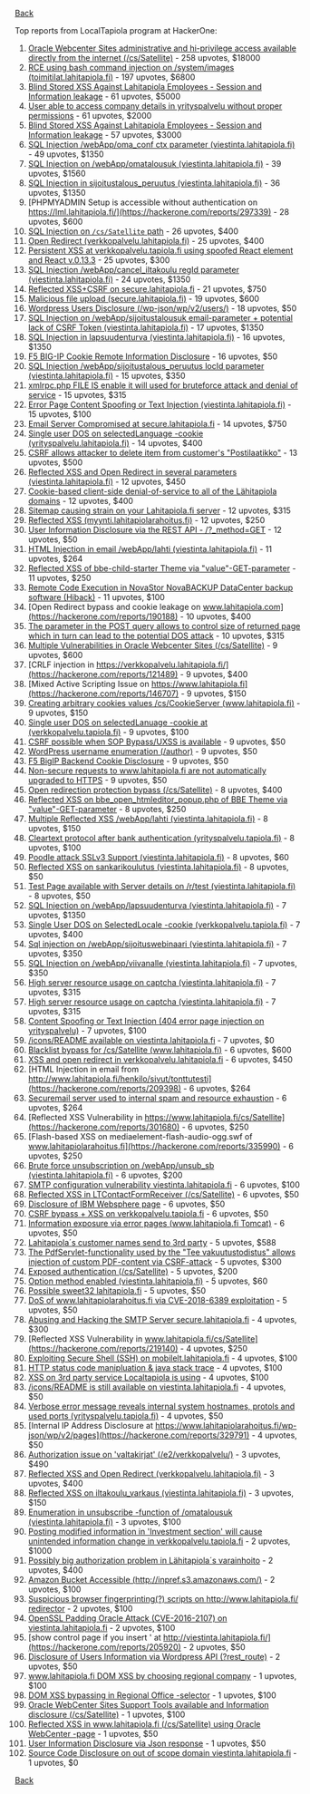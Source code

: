 [Back](../README.md)

Top reports from LocalTapiola program at HackerOne:

1. [Oracle Webcenter Sites administrative and hi-privilege access available directly from the internet (/cs/Satellite)](https://hackerone.com/reports/170532) - 258 upvotes, $18000
2. [RCE using bash command injection on /system/images (toimitilat.lahitapiola.fi)](https://hackerone.com/reports/303061) - 197 upvotes, $6800
3. [Blind Stored XSS Against Lahitapiola Employees - Session and Information leakage](https://hackerone.com/reports/135154) - 61 upvotes, $5000
4. [User able to access company details in yrityspalvelu without proper permissions](https://hackerone.com/reports/213418) - 61 upvotes, $2000
5. [Blind Stored XSS Against Lahitapiola Employees - Session and Information leakage](https://hackerone.com/reports/159498) - 57 upvotes, $3000
6. [SQL Injection /webApp/oma_conf ctx parameter (viestinta.lahitapiola.fi)](https://hackerone.com/reports/181803) - 49 upvotes, $1350
7. [SQL Injection on /webApp/omatalousuk (viestinta.lahitapiola.fi)](https://hackerone.com/reports/179751) - 39 upvotes, $1560
8. [SQL Injection in sijoitustalous_peruutus (viestinta.lahitapiola.fi)](https://hackerone.com/reports/190434) - 36 upvotes, $1350
9. [PHPMYADMIN Setup is accessible without authentication on https://lml.lahitapiola.fi/](https://hackerone.com/reports/297339) - 28 upvotes, $600
10. [SQL Injection on `/cs/Satellite` path](https://hackerone.com/reports/164739) - 26 upvotes, $400
11. [Open Redirect (verkkopalvelu.lahitapiola.fi)](https://hackerone.com/reports/179328) - 25 upvotes, $400
12. [Persistent XSS at verkkopalvelu.tapiola.fi using spoofed React element and React v.0.13.3](https://hackerone.com/reports/139004) - 25 upvotes, $300
13. [SQL Injection /webApp/cancel_iltakoulu regId parameter (viestinta.lahitapiola.fi)](https://hackerone.com/reports/200818) - 24 upvotes, $1350
14. [Reflected XSS+CSRF on secure.lahitapiola.fi](https://hackerone.com/reports/314518) - 21 upvotes, $750
15. [Malicious file upload (secure.lahitapiola.fi)](https://hackerone.com/reports/305237) - 19 upvotes, $600
16. [Wordpress Users Disclosure (/wp-json/wp/v2/users/)](https://hackerone.com/reports/356047) - 18 upvotes, $50
17. [SQL Injection on /webApp/sijoitustalousuk email-parameter + potential lack of CSRF Token (viestinta.lahitapiola.fi)](https://hackerone.com/reports/191601) - 17 upvotes, $1350
18. [SQL Injection in lapsuudenturva (viestinta.lahitapiola.fi)](https://hackerone.com/reports/191146) - 16 upvotes, $1350
19. [F5 BIG-IP Cookie Remote Information Disclosure](https://hackerone.com/reports/330716) - 16 upvotes, $50
20. [SQL Injection /webApp/sijoitustalous_peruutus locId parameter (viestinta.lahitapiola.fi)](https://hackerone.com/reports/181826) - 15 upvotes, $350
21. [xmlrpc.php FILE IS enable it will used for bruteforce attack and denial of service](https://hackerone.com/reports/325040) - 15 upvotes, $315
22. [Error Page Content Spoofing or Text Injection (viestinta.lahitapiola.fi)](https://hackerone.com/reports/181594) - 15 upvotes, $100
23. [Email Server Compromised at secure.lahitapiola.fi](https://hackerone.com/reports/177225) - 14 upvotes, $750
24. [Single user DOS on selectedLanguage -cookie (yrityspalvelu.lahitapiola.fi)](https://hackerone.com/reports/201723) - 14 upvotes, $400
25. [CSRF allows attacker to delete item from customer's "Postilaatikko"](https://hackerone.com/reports/123339) - 13 upvotes, $500
26. [Reflected XSS and Open Redirect in several parameters (viestinta.lahitapiola.fi)](https://hackerone.com/reports/191387) - 12 upvotes, $450
27. [Cookie-based client-side denial-of-service to all of the Lähitapiola domains](https://hackerone.com/reports/129001) - 12 upvotes, $400
28. [Sitemap causing strain on your Lahitapiola.fi server](https://hackerone.com/reports/318603) - 12 upvotes, $315
29. [Reflected XSS (myynti.lahitapiolarahoitus.fi)](https://hackerone.com/reports/324423) - 12 upvotes, $250
30. [User Information Disclosure via the REST API - /?_method=GET](https://hackerone.com/reports/384782) - 12 upvotes, $50
31. [HTML Injection in email /webApp/lahti (viestinta.lahitapiola.fi)](https://hackerone.com/reports/181810) - 11 upvotes, $264
32. [Reflected XSS of bbe-child-starter Theme via "value"-GET-parameter](https://hackerone.com/reports/335735) - 11 upvotes, $250
33. [Remote Code Execution in NovaStor NovaBACKUP DataCenter backup software (Hiback)](https://hackerone.com/reports/138824) - 11 upvotes, $100
34. [Open Redirect bypass and cookie leakage on www.lahitapiola.com](https://hackerone.com/reports/190188) - 10 upvotes, $400
35. [The parameter in the POST query allows to control size of returned page which in turn can lead to the potential DOS attack](https://hackerone.com/reports/300391) - 10 upvotes, $315
36. [Multiple Vulnerabilities in Oracle Webcenter Sites (/cs/Satellite)](https://hackerone.com/reports/199082) - 9 upvotes, $600
37. [CRLF injection in https://verkkopalvelu.lahitapiola.fi/](https://hackerone.com/reports/121489) - 9 upvotes, $400
38. [Mixed Active Scripting Issue on https://www.lahitapiola.fi](https://hackerone.com/reports/146707) - 9 upvotes, $150
39. [Creating arbitrary cookies values /cs/CookieServer (www.lahitapiola.fi)](https://hackerone.com/reports/192618) - 9 upvotes, $150
40. [Single user DOS on selectedLanuage -cookie at (verkkopalvelu.tapiola.fi)](https://hackerone.com/reports/212523) - 9 upvotes, $100
41. [CSRF possible when SOP Bypass/UXSS is available](https://hackerone.com/reports/207399) - 9 upvotes, $50
42. [WordPress username enumeration (/author)](https://hackerone.com/reports/335427) - 9 upvotes, $50
43. [F5 BigIP Backend Cookie Disclosure](https://hackerone.com/reports/384905) - 9 upvotes, $50
44. [Non-secure requests to www.lahitapiola.fi are not automatically upgraded to HTTPS](https://hackerone.com/reports/161485) - 9 upvotes, $50
45. [Open redirection protection bypass (/cs/Satellite)](https://hackerone.com/reports/164895) - 8 upvotes, $400
46. [Reflected XSS on bbe_open_htmleditor_popup.php of BBE Theme via "value"-GET-parameter](https://hackerone.com/reports/324442) - 8 upvotes, $250
47. [Multiple Reflected XSS /webApp/lahti (viestinta.lahitapiola.fi)](https://hackerone.com/reports/181842) - 8 upvotes, $150
48. [Cleartext protocol after bank authentication (yrityspalvelu.tapiola.fi)](https://hackerone.com/reports/300104) - 8 upvotes, $100
49. [Poodle attack SSLv3 Support (viestinta.lahitapiola.fi)](https://hackerone.com/reports/181768) - 8 upvotes, $60
50. [Reflected XSS on sankarikoulutus (viestinta.lahitapiola.fi)](https://hackerone.com/reports/191095) - 8 upvotes, $50
51. [Test Page available with Server details on /r/test (viestinta.lahitapiola.fi)](https://hackerone.com/reports/201901) - 8 upvotes, $50
52. [SQL Injection on /webApp/lapsuudenturva (viestinta.lahitapiola.fi)](https://hackerone.com/reports/200214) - 7 upvotes, $1350
53. [Single User DOS on SelectedLocale -cookie (verkkopalvelu.tapiola.fi)](https://hackerone.com/reports/212508) - 7 upvotes, $400
54. [Sql injection on /webApp/sijoituswebinaari (viestinta.lahitapiola.fi)](https://hackerone.com/reports/200212) - 7 upvotes, $350
55. [SQL Injection on /webApp/viivanalle (viestinta.lahitapiola.fi)](https://hackerone.com/reports/200210) - 7 upvotes, $350
56. [High server resource usage on captcha (viestinta.lahitapiola.fi)](https://hackerone.com/reports/204208) - 7 upvotes, $315
57. [High server resource usage on captcha (viestinta.lahitapiola.fi)](https://hackerone.com/reports/280748) - 7 upvotes, $315
58. [Content Spoofing or Text Injection (404 error page injection on yrityspalvelu)](https://hackerone.com/reports/134388) - 7 upvotes, $100
59. [/icons/README available on viestinta.lahitapiola.fi](https://hackerone.com/reports/188075) - 7 upvotes, $0
60. [Blacklist bypass for /cs/Satellite (www.lahitapiola.fi)](https://hackerone.com/reports/198718) - 6 upvotes, $600
61. [XSS and open redirect in verkkopalvelu.lahitapiola.fi](https://hackerone.com/reports/183796) - 6 upvotes, $450
62. [HTML Injection in email from http://www.lahitapiola.fi/henkilo/sivut/tonttutesti](https://hackerone.com/reports/209398) - 6 upvotes, $264
63. [Securemail server used to internal spam and resource exhaustion](https://hackerone.com/reports/311776) - 6 upvotes, $264
64. [Reflected XSS Vulnerability in https://www.lahitapiola.fi/cs/Satellite](https://hackerone.com/reports/301680) - 6 upvotes, $250
65. [Flash-based XSS on mediaelement-flash-audio-ogg.swf of www.lahitapiolarahoitus.fi](https://hackerone.com/reports/335990) - 6 upvotes, $250
66. [Brute force unsubscription on /webApp/unsub_sb (viestinta.lahitapiola.fi)](https://hackerone.com/reports/208237) - 6 upvotes, $200
67. [SMTP configuration vulnerability viestinta.lahitapiola.fi](https://hackerone.com/reports/183548) - 6 upvotes, $100
68. [Reflected XSS in LTContactFormReceiver (/cs/Satellite)](https://hackerone.com/reports/172595) - 6 upvotes, $50
69. [Disclosure of IBM Websphere page](https://hackerone.com/reports/184452) - 6 upvotes, $50
70. [CSRF bypass + XSS on verkkopalvelu.tapiola.fi](https://hackerone.com/reports/200683) - 6 upvotes, $50
71. [Information exposure via error pages (www.lahitapiola.fi Tomcat)](https://hackerone.com/reports/304708) - 6 upvotes, $50
72. [Lahitapiola´s customer names send to 3rd party](https://hackerone.com/reports/177523) - 5 upvotes, $588
73. [The PdfServlet-functionality used by the "Tee vakuutustodistus" allows injection of custom PDF-content via CSRF-attack](https://hackerone.com/reports/129002) - 5 upvotes, $300
74. [Exposed authentication (/cs/Satellite)](https://hackerone.com/reports/292463) - 5 upvotes, $200
75. [Option method enabled (viestinta.lahitapiola.fi)](https://hackerone.com/reports/182265) - 5 upvotes, $60
76. [Possible sweet32 lahitapiola.fi](https://hackerone.com/reports/232463) - 5 upvotes, $50
77. [DoS of www.lahitapiolarahoitus.fi via CVE-2018-6389 exploitation](https://hackerone.com/reports/335177) - 5 upvotes, $50
78. [Abusing and Hacking the SMTP Server secure.lahitapiola.fi](https://hackerone.com/reports/138315) - 4 upvotes, $300
79. [Reflected XSS Vulnerability in www.lahitapiola.fi/cs/Satellite](https://hackerone.com/reports/219140) - 4 upvotes, $250
80. [Exploiting Secure Shell (SSH) on mobilelt.lahitapiola.fi](https://hackerone.com/reports/139940) - 4 upvotes, $100
81. [HTTP status code manipluation &amp; java stack trace](https://hackerone.com/reports/135192) - 4 upvotes, $100
82. [XSS on 3rd party service Localtapiola is using](https://hackerone.com/reports/210908) - 4 upvotes, $100
83. [/icons/README is still available on viestinta.lahitapiola.fi](https://hackerone.com/reports/208141) - 4 upvotes, $50
84. [Verbose error message reveals internal system hostnames, protols and used ports (yrityspalvelu.tapiola.fi)](https://hackerone.com/reports/294464) - 4 upvotes, $50
85. [Internal IP Address Disclosure at https://www.lahitapiolarahoitus.fi/wp-json/wp/v2/pages](https://hackerone.com/reports/329791) - 4 upvotes, $50
86. [Authorization issue on 'valtakirjat' (/e2/verkkopalvelu/)](https://hackerone.com/reports/307978) - 3 upvotes, $490
87. [Reflected XSS and Open Redirect (verkkopalvelu.lahitapiola.fi)](https://hackerone.com/reports/194207) - 3 upvotes, $400
88. [Reflected XSS on iltakoulu_varkaus (viestinta.lahitapiola.fi)](https://hackerone.com/reports/201137) - 3 upvotes, $150
89. [Enumeration in unsubscribe -function of /omatalousuk (viestinta.lahitapiola.fi)](https://hackerone.com/reports/201314) - 3 upvotes, $100
90. [Posting modified information in 'Investment section' will cause unintended information change in verkkopalvelu.tapiola.fi](https://hackerone.com/reports/126209) - 2 upvotes, $1000
91. [Possibly big authorization problem in Lähitapiola´s varainhoito](https://hackerone.com/reports/135252) - 2 upvotes, $400
92. [Amazon Bucket Accessible (http://inpref.s3.amazonaws.com/)](https://hackerone.com/reports/137487) - 2 upvotes, $100
93. [Suspicious browser fingerprinting(?) scripts on http://www.lahitapiola.fi/ redirector](https://hackerone.com/reports/179763) - 2 upvotes, $100
94. [OpenSSL Padding Oracle Attack (CVE-2016-2107) on viestinta.lahitapiola.fi](https://hackerone.com/reports/194761) - 2 upvotes, $100
95. [show control page if you insert ' at http://viestinta.lahitapiola.fi/](https://hackerone.com/reports/205920) - 2 upvotes, $50
96. [Disclosure of Users Information via Wordpress API (?rest_route)](https://hackerone.com/reports/335341) - 2 upvotes, $50
97. [www.lahitapiola.fi DOM XSS by choosing regional company](https://hackerone.com/reports/127077) - 1 upvotes, $100
98. [DOM XSS bypassing in Regional Office -selector](https://hackerone.com/reports/142609) - 1 upvotes, $100
99. [Oracle WebCenter Sites Support Tools available and Information disclosure (/cs/Satellite)](https://hackerone.com/reports/164581) - 1 upvotes, $100
100. [Reflected XSS in www.lahitapiola.fi (/cs/Satellite) using Oracle WebCenter -page](https://hackerone.com/reports/164578) - 1 upvotes, $50
101. [User Information Disclosure via Json response](https://hackerone.com/reports/335779) - 1 upvotes, $50
102. [Source Code Disclosure on out of scope domain viestinta.lahitapiola.fi](https://hackerone.com/reports/134406) - 1 upvotes, $0


[Back](../README.md)